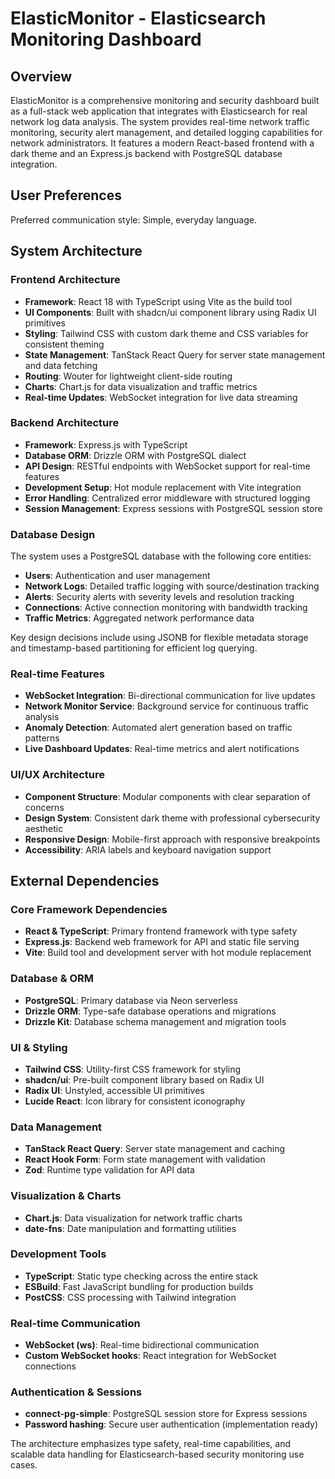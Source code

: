 # ElasticMonitor - Elasticsearch Monitoring Dashboard

## Overview

ElasticMonitor is a comprehensive monitoring and security dashboard built as a full-stack web application that integrates with Elasticsearch for real network log data analysis. The system provides real-time network traffic monitoring, security alert management, and detailed logging capabilities for network administrators. It features a modern React-based frontend with a dark theme and an Express.js backend with PostgreSQL database integration.

## User Preferences

Preferred communication style: Simple, everyday language.

## System Architecture

### Frontend Architecture
- **Framework**: React 18 with TypeScript using Vite as the build tool
- **UI Components**: Built with shadcn/ui component library using Radix UI primitives
- **Styling**: Tailwind CSS with custom dark theme and CSS variables for consistent theming
- **State Management**: TanStack React Query for server state management and data fetching
- **Routing**: Wouter for lightweight client-side routing
- **Charts**: Chart.js for data visualization and traffic metrics
- **Real-time Updates**: WebSocket integration for live data streaming

### Backend Architecture
- **Framework**: Express.js with TypeScript
- **Database ORM**: Drizzle ORM with PostgreSQL dialect
- **API Design**: RESTful endpoints with WebSocket support for real-time features
- **Development Setup**: Hot module replacement with Vite integration
- **Error Handling**: Centralized error middleware with structured logging
- **Session Management**: Express sessions with PostgreSQL session store

### Database Design
The system uses a PostgreSQL database with the following core entities:

- **Users**: Authentication and user management
- **Network Logs**: Detailed traffic logging with source/destination tracking
- **Alerts**: Security alerts with severity levels and resolution tracking
- **Connections**: Active connection monitoring with bandwidth tracking
- **Traffic Metrics**: Aggregated network performance data

Key design decisions include using JSONB for flexible metadata storage and timestamp-based partitioning for efficient log querying.

### Real-time Features
- **WebSocket Integration**: Bi-directional communication for live updates
- **Network Monitor Service**: Background service for continuous traffic analysis
- **Anomaly Detection**: Automated alert generation based on traffic patterns
- **Live Dashboard Updates**: Real-time metrics and alert notifications

### UI/UX Architecture
- **Component Structure**: Modular components with clear separation of concerns
- **Design System**: Consistent dark theme with professional cybersecurity aesthetic
- **Responsive Design**: Mobile-first approach with responsive breakpoints
- **Accessibility**: ARIA labels and keyboard navigation support

## External Dependencies

### Core Framework Dependencies
- **React & TypeScript**: Primary frontend framework with type safety
- **Express.js**: Backend web framework for API and static file serving
- **Vite**: Build tool and development server with hot module replacement

### Database & ORM
- **PostgreSQL**: Primary database via Neon serverless
- **Drizzle ORM**: Type-safe database operations and migrations
- **Drizzle Kit**: Database schema management and migration tools

### UI & Styling
- **Tailwind CSS**: Utility-first CSS framework for styling
- **shadcn/ui**: Pre-built component library based on Radix UI
- **Radix UI**: Unstyled, accessible UI primitives
- **Lucide React**: Icon library for consistent iconography

### Data Management
- **TanStack React Query**: Server state management and caching
- **React Hook Form**: Form state management with validation
- **Zod**: Runtime type validation for API data

### Visualization & Charts
- **Chart.js**: Data visualization for network traffic charts
- **date-fns**: Date manipulation and formatting utilities

### Development Tools
- **TypeScript**: Static type checking across the entire stack
- **ESBuild**: Fast JavaScript bundling for production builds
- **PostCSS**: CSS processing with Tailwind integration

### Real-time Communication
- **WebSocket (ws)**: Real-time bidirectional communication
- **Custom WebSocket hooks**: React integration for WebSocket connections

### Authentication & Sessions
- **connect-pg-simple**: PostgreSQL session store for Express sessions
- **Password hashing**: Secure user authentication (implementation ready)

The architecture emphasizes type safety, real-time capabilities, and scalable data handling for Elasticsearch-based security monitoring use cases.